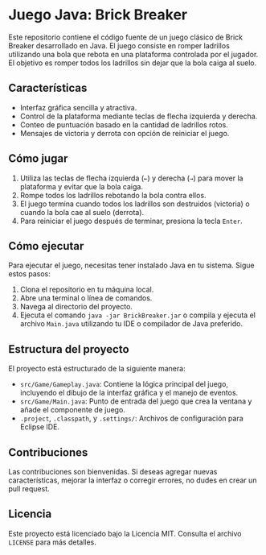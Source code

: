 # Juego Java: Brick Breaker

Este repositorio contiene el código fuente de un juego clásico de Brick Breaker desarrollado en Java. El juego consiste en romper ladrillos utilizando una bola que rebota en una plataforma controlada por el jugador. El objetivo es romper todos los ladrillos sin dejar que la bola caiga al suelo.

## Características

- Interfaz gráfica sencilla y atractiva.
- Control de la plataforma mediante teclas de flecha izquierda y derecha.
- Conteo de puntuación basado en la cantidad de ladrillos rotos.
- Mensajes de victoria y derrota con opción de reiniciar el juego.

## Cómo jugar

1. Utiliza las teclas de flecha izquierda (`←`) y derecha (`→`) para mover la plataforma y evitar que la bola caiga.
2. Rompe todos los ladrillos rebotando la bola contra ellos.
3. El juego termina cuando todos los ladrillos son destruidos (victoria) o cuando la bola cae al suelo (derrota).
4. Para reiniciar el juego después de terminar, presiona la tecla `Enter`.

## Cómo ejecutar

Para ejecutar el juego, necesitas tener instalado Java en tu sistema. Sigue estos pasos:

1. Clona el repositorio en tu máquina local.
2. Abre una terminal o línea de comandos.
3. Navega al directorio del proyecto.
4. Ejecuta el comando `java -jar BrickBreaker.jar` o compila y ejecuta el archivo `Main.java` utilizando tu IDE o compilador de Java preferido.

## Estructura del proyecto

El proyecto está estructurado de la siguiente manera:

- `src/Game/Gameplay.java`: Contiene la lógica principal del juego, incluyendo el dibujo de la interfaz gráfica y el manejo de eventos.
- `src/Game/Main.java`: Punto de entrada del juego que crea la ventana y añade el componente de juego.
- `.project`, `.classpath`, y `.settings/`: Archivos de configuración para Eclipse IDE.

## Contribuciones

Las contribuciones son bienvenidas. Si deseas agregar nuevas características, mejorar la interfaz o corregir errores, no dudes en crear un pull request.

## Licencia

Este proyecto está licenciado bajo la Licencia MIT. Consulta el archivo `LICENSE` para más detalles.

